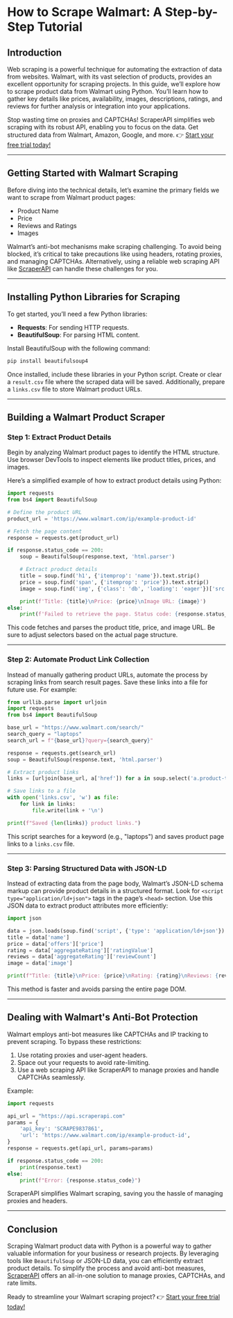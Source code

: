 
# How to Scrape Walmart: A Step-by-Step Tutorial

## Introduction

Web scraping is a powerful technique for automating the extraction of data from websites. Walmart, with its vast selection of products, provides an excellent opportunity for scraping projects. In this guide, we’ll explore how to scrape product data from Walmart using Python. You’ll learn how to gather key details like prices, availability, images, descriptions, ratings, and reviews for further analysis or integration into your applications.

Stop wasting time on proxies and CAPTCHAs! ScraperAPI simplifies web scraping with its robust API, enabling you to focus on the data. Get structured data from Walmart, Amazon, Google, and more. 👉 [Start your free trial today!](https://bit.ly/Scraperapi)

---

## Getting Started with Walmart Scraping

Before diving into the technical details, let’s examine the primary fields we want to scrape from Walmart product pages:

- Product Name
- Price
- Reviews and Ratings
- Images

Walmart’s anti-bot mechanisms make scraping challenging. To avoid being blocked, it’s critical to take precautions like using headers, rotating proxies, and managing CAPTCHAs. Alternatively, using a reliable web scraping API like [ScraperAPI](https://bit.ly/Scraperapi) can handle these challenges for you.

---

## Installing Python Libraries for Scraping

To get started, you’ll need a few Python libraries:

- **Requests**: For sending HTTP requests.
- **BeautifulSoup**: For parsing HTML content.

Install BeautifulSoup with the following command:

```bash
pip install beautifulsoup4
```

Once installed, include these libraries in your Python script. Create or clear a `result.csv` file where the scraped data will be saved. Additionally, prepare a `links.csv` file to store Walmart product URLs.

---

## Building a Walmart Product Scraper

### Step 1: Extract Product Details

Begin by analyzing Walmart product pages to identify the HTML structure. Use browser DevTools to inspect elements like product titles, prices, and images.

Here’s a simplified example of how to extract product details using Python:

```python
import requests
from bs4 import BeautifulSoup

# Define the product URL
product_url = 'https://www.walmart.com/ip/example-product-id'

# Fetch the page content
response = requests.get(product_url)

if response.status_code == 200:
    soup = BeautifulSoup(response.text, 'html.parser')

    # Extract product details
    title = soup.find('h1', {'itemprop': 'name'}).text.strip()
    price = soup.find('span', {'itemprop': 'price'}).text.strip()
    image = soup.find('img', {'class': 'db', 'loading': 'eager'})['src']

    print(f'Title: {title}\nPrice: {price}\nImage URL: {image}')
else:
    print(f'Failed to retrieve the page. Status code: {response.status_code}')
```

This code fetches and parses the product title, price, and image URL. Be sure to adjust selectors based on the actual page structure.

---

### Step 2: Automate Product Link Collection

Instead of manually gathering product URLs, automate the process by scraping links from search result pages. Save these links into a file for future use. For example:

```python
from urllib.parse import urljoin
import requests
from bs4 import BeautifulSoup

base_url = "https://www.walmart.com/search/"
search_query = "laptops"
search_url = f"{base_url}?query={search_query}"

response = requests.get(search_url)
soup = BeautifulSoup(response.text, 'html.parser')

# Extract product links
links = [urljoin(base_url, a['href']) for a in soup.select('a.product-title-link')]

# Save links to a file
with open('links.csv', 'w') as file:
    for link in links:
        file.write(link + '\n')

print(f"Saved {len(links)} product links.")
```

This script searches for a keyword (e.g., "laptops") and saves product page links to a `links.csv` file.

---

### Step 3: Parsing Structured Data with JSON-LD

Instead of extracting data from the page body, Walmart’s JSON-LD schema markup can provide product details in a structured format. Look for `<script type="application/ld+json">` tags in the page’s `<head>` section. Use this JSON data to extract product attributes more efficiently:

```python
import json

data = json.loads(soup.find('script', {'type': 'application/ld+json'}).text)
title = data['name']
price = data['offers']['price']
rating = data['aggregateRating']['ratingValue']
reviews = data['aggregateRating']['reviewCount']
image = data['image']

print(f"Title: {title}\nPrice: {price}\nRating: {rating}\nReviews: {reviews}\nImage URL: {image}")
```

This method is faster and avoids parsing the entire page DOM.

---

## Dealing with Walmart's Anti-Bot Protection

Walmart employs anti-bot measures like CAPTCHAs and IP tracking to prevent scraping. To bypass these restrictions:

1. Use rotating proxies and user-agent headers.
2. Space out your requests to avoid rate-limiting.
3. Use a web scraping API like ScraperAPI to manage proxies and handle CAPTCHAs seamlessly.

Example:

```python
import requests

api_url = "https://api.scraperapi.com"
params = {
    'api_key': 'SCRAPE9837861',
    'url': 'https://www.walmart.com/ip/example-product-id',
}
response = requests.get(api_url, params=params)

if response.status_code == 200:
    print(response.text)
else:
    print(f"Error: {response.status_code}")
```

ScraperAPI simplifies Walmart scraping, saving you the hassle of managing proxies and headers.

---

## Conclusion

Scraping Walmart product data with Python is a powerful way to gather valuable information for your business or research projects. By leveraging tools like `BeautifulSoup` or JSON-LD data, you can efficiently extract product details. To simplify the process and avoid anti-bot measures, [ScraperAPI](https://bit.ly/Scraperapi) offers an all-in-one solution to manage proxies, CAPTCHAs, and rate limits.

Ready to streamline your Walmart scraping project? 👉 [Start your free trial today!](https://bit.ly/Scraperapi)
